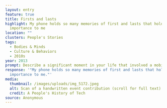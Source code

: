 ```yaml
---
layout: entry
feature: true
title: Firsts and lasts
highlight: My phone holds so many memories of first and lasts that hold so much
  importance to me
location: ""
clusters: People's Stories
tags:
  - Bodies & Minds
  - Culture & Behaviors
  - 2010s
year: 2013
prompt: Describe a significant moment in your life that involved a mobile phone.
response: '"My phone holds so many memories of first and lasts that hold so much
  importance to me."'
media:
  thumbnail: /images/uploads/img_5172.jpeg
  alt: Scan of a handwritten event contribution (scroll for full text)
  credit: A People's History of Tech
source: Anonymous
---
```

